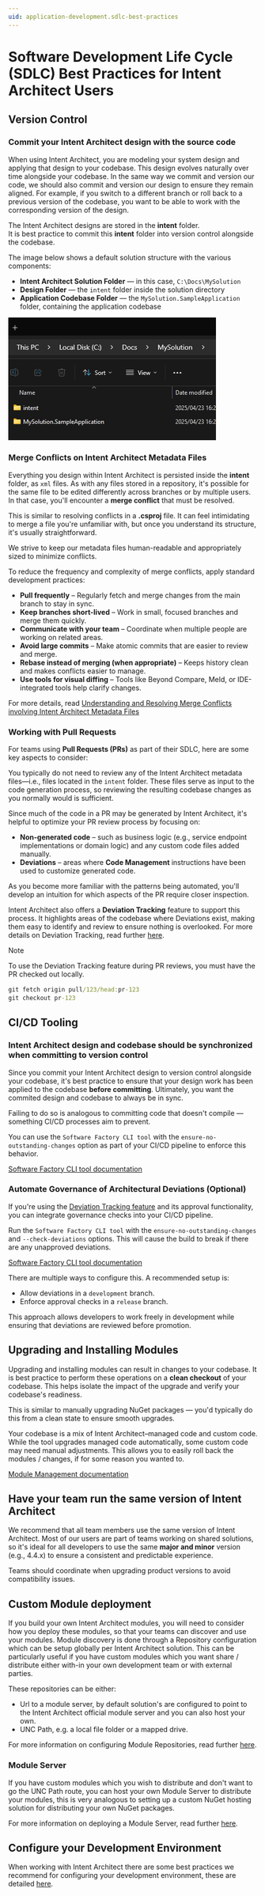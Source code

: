 ```yaml
---
uid: application-development.sdlc-best-practices
---
```


# Software Development Life Cycle (SDLC) Best Practices for Intent Architect Users

## Version Control

### Commit your Intent Architect design with the source code

When using Intent Architect, you are modeling your system design and applying that design to your codebase. This design evolves naturally over time alongside your codebase. In the same way we commit and version our code, we should also commit and version our design to ensure they remain aligned. For example, if you switch to a different branch or roll back to a previous version of the codebase, you want to be able to work with the corresponding version of the design.

The Intent Architect designs are stored in the **intent** folder.  
It is best practice to commit this **intent** folder into version control alongside the codebase.

The image below shows a default solution structure with the various components:

- **Intent Architect Solution Folder** — in this case, `C:\Docs\MySolution`
- **Design Folder** — the `intent` folder inside the solution directory
- **Application Codebase Folder** — the `MySolution.SampleApplication` folder, containing the application codebase

![Folder Structure](./images/design-codebase-files.png)

### Merge Conflicts on Intent Architect Metadata Files

Everything you design within Intent Architect is persisted inside the **intent** folder,  as `xml` files. As with any files stored in a repository, it's possible for the same file to be edited differently across branches or by multiple users. In that case, you'll encounter a **merge conflict** that must be resolved.

This is similar to resolving conflicts in a **.csproj** file. It can feel intimidating to merge a file you're unfamiliar with, but once you understand its structure, it's usually straightforward.

We strive to keep our metadata files human-readable and appropriately sized to minimize conflicts.

To reduce the frequency and complexity of merge conflicts, apply standard development practices:

- **Pull frequently** – Regularly fetch and merge changes from the main branch to stay in sync.
- **Keep branches short-lived** – Work in small, focused branches and merge them quickly.
- **Communicate with your team** – Coordinate when multiple people are working on related areas.
- **Avoid large commits** – Make atomic commits that are easier to review and merge.
- **Rebase instead of merging (when appropriate)** – Keeps history clean and makes conflicts easier to manage.
- **Use tools for visual diffing** – Tools like Beyond Compare, Meld, or IDE-integrated tools help clarify changes.

For more details, read [Understanding and Resolving Merge Conflicts involving Intent Architect Metadata Files](xref:application-development.understanding-and-resolving-merge-conflicts)

### Working with Pull Requests

For teams using **Pull Requests (PRs)** as part of their SDLC, here are some key aspects to consider:

You typically do not need to review any of the Intent Architect metadata files—i.e., files located in the `intent` folder. These files serve as input to the code generation process, so reviewing the resulting codebase changes as you normally would is sufficient.

Since much of the code in a PR may be generated by Intent Architect, it's helpful to optimize your PR review process by focusing on:

- **Non-generated code** – such as business logic (e.g., service endpoint implementations or domain logic) and any custom code files added manually.
- **Deviations** – areas where **Code Management** instructions have been used to customize generated code.

As you become more familiar with the patterns being automated, you'll develop an intuition for which aspects of the PR require closer inspection.

Intent Architect also offers a **Deviation Tracking** feature to support this process. It highlights areas of the codebase where Deviations exist, making them easy to identify and review to ensure nothing is overlooked. For more details on Deviation Tracking, read further [here](xref:application-development.software-factory.about-software-factory-execution#the-deviations-screen).

> [!NOTE]  
> To use the Deviation Tracking feature during PR reviews, you must have the PR checked out locally.
> ```cmd
> git fetch origin pull/123/head:pr-123
> git checkout pr-123
> ```

## CI/CD Tooling

### Intent Architect design and codebase should be synchronized when committing to version control

Since you commit your Intent Architect design to version control alongside your codebase, it's best practice to ensure that your design work has been applied to the codebase **before committing**. Ultimately, you want the commited design and codebase to always be in sync.

Failing to do so is analogous to committing code that doesn't compile — something CI/CD processes aim to prevent.

You can use the `Software Factory CLI tool` with the `ensure-no-outstanding-changes` option as part of your CI/CD pipeline to enforce this behavior.

[Software Factory CLI tool documentation](xref:tools.software-factory-cli)

### Automate Governance of Architectural Deviations (Optional)

If you're using the [Deviation Tracking feature](xref:application-development.software-factory.about-software-factory-execution#the-deviations-screen) and its approval functionality, you can integrate governance checks into your CI/CD pipeline.

Run the `Software Factory CLI tool` with the `ensure-no-outstanding-changes` and `--check-deviations` options. This will cause the build to break if there are any unapproved deviations.

[Software Factory CLI tool documentation](xref:tools.software-factory-cli)

There are multiple ways to configure this. A recommended setup is:

- Allow deviations in a `development` branch.
- Enforce approval checks in a `release` branch.

This approach allows developers to work freely in development while ensuring that deviations are reviewed before promotion.

## Upgrading and Installing Modules

Upgrading and installing modules can result in changes to your codebase. It is best practice to perform these operations on a **clean checkout** of your codebase. This helps isolate the impact of the upgrade and verify your codebase's readiness.

This is similar to manually upgrading NuGet packages — you'd typically do this from a clean state to ensure smooth upgrades.

Your codebase is a mix of Intent Architect–managed code and custom code. While the tool upgrades managed code automatically, some custom code may need manual adjustments.
This allows you to easily roll back the modules / changes, if for some reason you wanted to.

[Module Management documentation](xref:application-development.applications-and-solutions.about-modules)

## Have your team run the same version of Intent Architect

We recommend that all team members use the same version of Intent Architect. Most of our users are part of teams working on shared solutions, so it's ideal for all developers to use the same **major and minor** version (e.g., 4.4.x) to ensure a consistent and predictable experience.

Teams should coordinate when upgrading product versions to avoid compatibility issues.

## Custom Module deployment

If you build your own Intent Architect modules, you will need to consider how you deploy these modules, so that your teams can discover and use your modules.
Module discovery is done through a Repository configuration which can be setup globally per Intent Architect solution. This can be particularly useful if you have custom modules which you want share / distribute either with-in your own development team or with external parties.

These repositories can be either:

- Url to a module server, by default solution's are configured to point to the Intent Architect official module server and you can also host your own.
- UNC Path, e.g. a local file folder or a mapped drive.

For more information on configuring Module Repositories, read further [here](xref:application-development.applications-and-solutions.how-to-manage-repositories).

### Module Server

If you have custom modules which you wish to distribute and don't want to go the UNC Path route, you can host your own Module Server to distribute your modules, this is very analogous to setting up a custom NuGet hosting solution for distributing your own NuGet packages.

For more information on deploying a Module Server, read further [here](xref:tools.module-server).

## Configure your Development Environment

When working with Intent Architect there are some best practices we recommend for configuring your development environment, these are detailed [here](xref:application-development.development-environment-setup).
